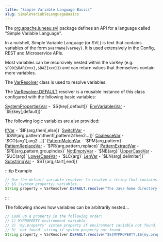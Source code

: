 ```yaml
---
title: "Simple Variable Language Basics"
slug: SimpleVariableLanguageBasics
---
```


The <a href="/site/apidocs/org/apache/juneau/svl/package-summary.html" target="_blank">org.apache.juneau.svl</a> package defines an API for a language called
"Simple Variable Language".

In a nutshell, Simple Variable Language (or SVL) is text that contains variables of the form `$varName{varKey}`.
It is used extensively in the Config, REST and Microservice APIs.

Most variables can be recursively nested within the varKey (e.g. `$FOO{$BAR{xxx},$BAZ{xxx}}`) and can return values that
themselves contain more variables.

The <a href="/site/apidocs/org/apache/juneau/svl/VarResolver.html" target="_blank">VarResolver</a> class is used to resolve variables.

The [VarResolver.DEFAULT](API_DOCS/org/apache/juneau/svl/VarResolver.html#DEFAULT) resolver is a reusable instance
of this class configured with the following basic variables:

<tree>
<node-0><java-class><a href="/site/apidocs/org/apache/juneau/svl/vars/SystemPropertiesVar.html" target="_blank">SystemPropertiesVar</a></java-class> - `$S{key[,default]}`</node-0>
<node-0><java-class><a href="/site/apidocs/org/apache/juneau/svl/vars/EnvVariablesVar.html" target="_blank">EnvVariablesVar</a></java-class> - `$E{key[,default]}`</node-0>
</tree>

The following logic variables are also provided:

<tree>
<node-0><java-class><a href="/site/apidocs/org/apache/juneau/svl/vars/IfVar.html" target="_blank">IfVar</a></java-class> - `$IF{arg,then[,else]}`</node-0>
<node-0><java-class><a href="/site/apidocs/org/apache/juneau/svl/vars/SwitchVar.html" target="_blank">SwitchVar</a></java-class> - `$SW{arg,pattern1:then1[,pattern2:then2...]}`</node-0>
<node-0><java-class><a href="/site/apidocs/org/apache/juneau/svl/vars/CoalesceVar.html" target="_blank">CoalesceVar</a></java-class> - `$CO{arg1[,arg2...]}`</node-0>
<node-0><java-class><a href="/site/apidocs/org/apache/juneau/svl/vars/PatternMatchVar.html" target="_blank">PatternMatchVar</a></java-class> - `$PM{arg,pattern}`</node-0>
<node-0><java-class><a href="/site/apidocs/org/apache/juneau/svl/vars/PatternReplaceVar.html" target="_blank">PatternReplaceVar</a></java-class> - `$PR{arg,pattern,replace}`</node-0>
<node-0><java-class><a href="/site/apidocs/org/apache/juneau/svl/vars/PatternExtractVar.html" target="_blank">PatternExtractVar</a></java-class> - `$PE{arg,pattern,groupIndex}`</node-0>
<node-0><java-class><a href="/site/apidocs/org/apache/juneau/svl/vars/NotEmptyVar.html" target="_blank">NotEmptyVar</a></java-class> - `$NE{arg}`</node-0>
<node-0><java-class><a href="/site/apidocs/org/apache/juneau/svl/vars/UpperCaseVar.html" target="_blank">UpperCaseVar</a></java-class> - `$UC{arg}`</node-0>
<node-0><java-class><a href="/site/apidocs/org/apache/juneau/svl/vars/LowerCaseVar.html" target="_blank">LowerCaseVar</a></java-class> - `$LC{arg}`</node-0>
<node-0><java-class><a href="/site/apidocs/org/apache/juneau/svl/vars/LenVar.html" target="_blank">LenVar</a></java-class> - `$LN{arg[,delimiter]}`</node-0>
<node-0><java-class><a href="/site/apidocs/org/apache/juneau/svl/vars/SubstringVar.html" target="_blank">SubstringVar</a></java-class> - `$ST{arg,start[,end]}`</node-0>
</tree>

:::tip Example
```java
// Use the default variable resolver to resolve a string that contains
// $S (system property) variables.
String property = VarResolver.DEFAULT.resolve("The Java home directory is $S{java.home}");
```
:::

The following shows how variables can be arbitrarily nested...

```java
// Look up a property in the following order:
// 1) MYPROPERTY environment variable.
// 2) 'my.property' system property if environment variable not found.
// 3) 'not found' string if system property not found.
String property = VarResolver.DEFAULT.resolve("$E{MYPROPERTY,$S{my.property,not found}}");
```
